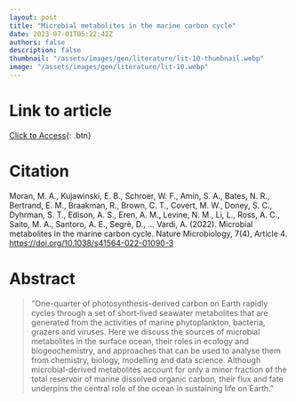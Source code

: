```yaml
---
layout: post
title: "Microbial metabolites in the marine carbon cycle"
date: 2023-07-01T05:22:42Z
authors: false
description: false
thumbnail: "/assets/images/gen/literature/lit-10-thumbnail.webp"
image: "/assets/images/gen/literature/lit-10.webp"
---
```

# Link to article
[Click to Access](https://www.nature.com/articles/s41564-022-01090-3){: .btn}

# Citation
Moran, M. A., Kujawinski, E. B., Schroer, W. F., Amin, S. A., Bates, N. R., Bertrand, E. M., 
Braakman, R., Brown, C. T., Covert, M. W., Doney, S. C., Dyhrman, S. T., Edison, A. S., Eren, A. 
M., Levine, N. M., Li, L., Ross, A. C., Saito, M. A., Santoro, A. E., Segrè, D., … Vardi, A. 
(2022). Microbial metabolites in the marine carbon cycle. Nature Microbiology, 7(4), Article 4. 
https://doi.org/10.1038/s41564-022-01090-3

# Abstract
  > "One-quarter of photosynthesis-derived carbon on Earth rapidly cycles through a set of 
short-lived seawater metabolites that are generated from the activities of marine phytoplankton, 
bacteria, grazers and viruses. Here we discuss the sources of microbial metabolites in the 
surface ocean, their roles in ecology and biogeochemistry, and approaches that can be used to 
analyse them from chemistry, biology, modelling and data science. Although microbial-derived 
metabolites account for only a minor fraction of the total reservoir of marine dissolved organic 
carbon, their flux and fate underpins the central role of the ocean in sustaining life on Earth."
